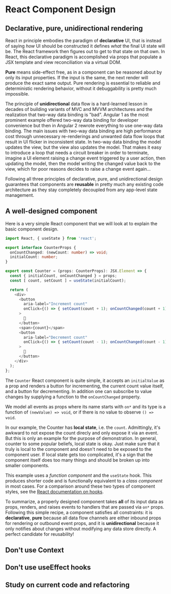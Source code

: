 # React Component Design

## Declarative, pure, unidirectional rendering

React in principle embodies the paradigm of **declarative** UI, that is instead of saying *how* UI should be constructed it defines *what* the final UI state will be. The React framework then figures out to get to that state on that own. In React, this declarative paradigm is accomplished via props that populate a JSX template and view reconciliation via a virtual DOM.

**Pure** means side-effect free, as in a component can be reasoned about by only its input properties. If the input is the same, the next render will produce the exact same output. Pure rendering is essential to reliable and deterministic rendering behavior, without it debuggability is pretty much impossible.

The principle of **unidirectional** data flow is a hard-learned lesson in decades of building variants of MVC and MVVM architectures and the realization that two-way data binding is "bad". Angular 1 as the most prominent example offered two-way data binding for developer convenience but then in Angular 2 rewrote everything to use one-way data binding. The main issues with two-way data binding are high performance cost through unnecessary re-renderings and unwanted data flow loops that result in UI flicker in inconsistent state. In two-way data binding the model updates the view, but the view also updates the model. That makes it easy to introduce a loop that needs a circuit breaker in order to terminate, imagine a UI element raising a change event triggered by a user action, then updating the model, then the model writing the changed value back to the view, which for poor reasons decides to raise a change event again...

Following all three principles of declarative, pure, and unidirectional design guarantees that components are **reusable** in pretty much any existing code architecture as they stay completely decoupled from any app-level state management.

## A well-designed component

Here is a very simple React component that we will look at to explain the basic component design.

```typescript
import React, { useState } from 'react';

export interface CounterProps {
  onCountChanged: (newCount: number) => void;
  initialCount: number;
}

export const Counter = (props: CounterProps): JSX.Element => {
  const { initialCount, onCountChanged } = props;
  const [ count, setCount ] = useState(initialCount);

  return (
    <div>
      <button
        aria-label="Increment count"
        onClick={() => { setCount(count + 1); onCountChanged(count + 1);}}
      >
        🔼
      </button>
      <span>{count}</span>
      <button
        aria-label="Decrement count"
        onClick={() => { setCount(count - 1); onCountChanged(count - 1);}}
      >
        🔽
      </button>
    </div>
  );
};
```

The `Counter` React component is quite simple, it accepts an `initialValue` as a prop and renders a button for incrementing, the current count value itself, and a button for decrementing. In addition one can subscribe to value changes by supplying a function to the `onCountChanged` property. 

We model all events as props where its name starts with `on*` and its type is a function of `(newValue) => void`, or if there is no value to observe `() => void`.

In our example, the Counter has **local state**, i.e. the `count`. Admittingly, it's awkward to not expose the count direcly and only expose it via an event. But this is only an example for the purpose of demonstration. In general, counter to some popular beliefs, local state is okay. Just make sure that it truly is local to the component and doesn't need to be exposed to the component user. If local state gets too complicated, it's a sign that the component itself does too many things and should be broken up into smaller components.

This example uses a *function component* and the `useState` hook. This produces shorter code and is functionally equivalent to a *class component* in most cases. For a comparison around these two types of component styles, see the [React documentation on hooks](https://reactjs.org/docs/hooks-state.html).

To summarize, a properly designed component takes **all** of its input data as props, renders, and raises events to handlers that are passed via `on*` props. Following this simple recipe, a component satisfies all constraints: it is **declarative**, **pure** because all data flow channels are either inbound props for rendering or outbound event props, and it is **unidirectional** because it only notifies about changes without modifying any data store directly. A perfect candidate for reusability!

## Don't use Context

## Don't use useEffect hooks

## Study on current code and refactoring
